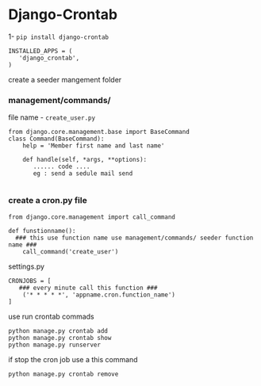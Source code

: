# Django-Crontab


 1- ``` pip install django-crontab ```

 ``` 
INSTALLED_APPS = (
    'django_crontab',
)
```

create a seeder mangement folder
### management/commands/
file name - ``` create_user.py ```

```
from django.core.management.base import BaseCommand
class Command(BaseCommand):
    help = 'Member first name and last name'

    def handle(self, *args, **options):
       ...... code ....
       eg : send a sedule mail send
       

```

### create a cron.py file 
``` 
from django.core.management import call_command

def funstionname():
  ### this use function name use management/commands/ seeder function name ###
    call_command('create_user')

```

settings.py

```
CRONJOBS = [
   ### every minute call this function ###
    ('* * * * *', 'appname.cron.function_name')
]
```

use run crontab commads

```
python manage.py crontab add
python manage.py crontab show
python manage.py runserver
```
if stop the cron job use a this command
```
python manage.py crontab remove
```
 

